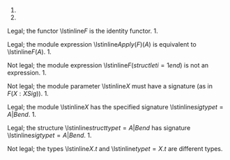 1.
1.
  
  Legal; the functor \lstinline$F$ is the identity functor.
1.
  
  Legal; the module expression \lstinline$Apply (F) (A)$ is
  equivalent to \lstinline$F (A)$.
1.
  
  Not legal; the module expression
  \lstinline$F(struct let i = 1 end)$
  is not an expression.
1.
  
  Not legal; the module parameter \lstinline$X$ must have a
  signature (as in $F (X : XSig)$).
1.
  
  Legal; the module \lstinline$X$ has the specified
  signature \lstinline$sig type t = A | B end$.
1.
  
  Legal; the structure \lstinline$struct type t = A | B end$ has
  signature \lstinline$sig type t = A | B end$.
1.
  
  Not legal; the types \lstinline$X.t$ and
  \lstinline$type t = X.t$
  are different types.

